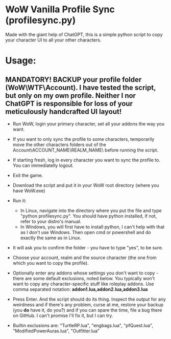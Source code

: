 WoW Vanilla Profile Sync (profilesync.py)
=========================================

Made with the giant help of ChatGPT, this is a simple python script to copy your character UI to all your other characters.

# Usage:

## MANDATORY! BACKUP your profile folder (WoW\WTF\Account). I have tested the script, but only on my own profile. Neither I nor ChatGPT is responsible for loss of your meticulously handcrafted UI layout!
- Run WoW, login your primary character, set all your addons the way you want.
- If you want to only sync the profile to some characters, temporarily move the other characters folders out of the Account\ACCOUNT_NAME\REALM_NAME\ before running the script.
- If starting fresh, log in every character you want to sync the profile to. You can immediatelly logout.
- Exit the game.

- Download the script and put it in your WoW root directory (where you have WoW.exe)
- Run it:
  - In Linux, navigate into the directory where you put the file and type "python profilesync.py". You should have python installed, if not, refer to your distro's manual.
  - In Windows, you will first have to install python, I can't help with that as I don't use Windows. Then open cmd or powershell and do exactly the same as in Linux.
- It will ask you to confirm the folder - you have to type "yes", to be sure.
- Choose your account, realm and the source character (the one from which you want to copy the profile).
- Optionally enter any addons whose settings you don't want to copy - there are some default exclusions, noted below. You typically won't want to copy any character-specific stuff like roleplay addons. Use comma separated notation:
**addon1.lua,addon2.lua,addon3.lua**

- Press Enter. And the script should do its thing. Inspect the output for any weirdness and if there's any problem, curse at me, restore your backup (you **do** have it, do you?) and if you can spare the time, file a bug there on GitHub. I can't promise I'll fix it, but I can try.

- Builtin exclusions are: "TurtleRP.lua", "engbags.lua", "pfQuest.lua", "ModifiedPowerAuras.lua", "Outfitter.lua"
